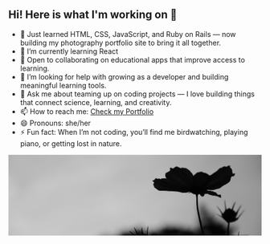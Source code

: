 ## Hi! Here is what I'm working on 👋


- 🔭 Just learned HTML, CSS, JavaScript, and Ruby on Rails — now building my photography portfolio site to bring it all together.
- 🌱 I’m currently learning React
- 👯 Open to collaborating on educational apps that improve access to learning.
- 🤔 I’m looking for help with growing as a developer and building meaningful learning tools.
- 💬 Ask me about teaming up on coding projects — I love building things that connect science, learning, and creativity.
- 📫 How to reach me: [Check my Portfolio](https://tanja-maria.github.io/tanja-heinz-portfolio/)
- 😄 Pronouns: she/her
- ⚡ Fun fact: When I’m not coding, you’ll find me birdwatching, playing piano, or getting lost in nature.

![Banner](./_5818-2.jpg)
